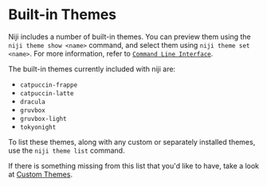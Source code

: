# Built-in Themes

Niji includes a number of built-in themes. You can preview them using the
`niji theme show <name>` command, and select them using `niji theme set <name>`.
For more information, refer to [`Command Line Interface`](./cli.md).

The built-in themes currently included with niji are:

- `catpuccin-frappe`
- `catpuccin-latte`
- `dracula`
- `gruvbox`
- `gruvbox-light`
- `tokyonight`

To list these themes, along with any custom or separately installed themes, use
the `niji theme list` command.

If there is something missing from this list that you'd like to have, take a look
at [Custom Themes](../custom-themes.md).
